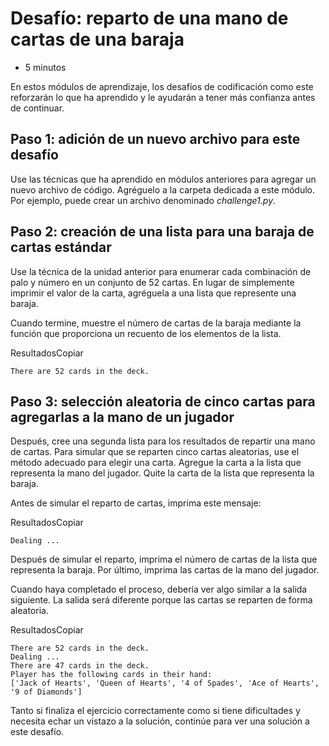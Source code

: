 # Desafío: reparto de una mano de cartas de una baraja

- 5 minutos

En estos módulos de aprendizaje, los desafíos de codificación como este reforzarán lo que ha aprendido y le ayudarán a tener más confianza antes de continuar.

## Paso 1: adición de un nuevo archivo para este desafío

Use las técnicas que ha aprendido en módulos anteriores para agregar un nuevo archivo de código. Agréguelo a la carpeta dedicada a este módulo. Por ejemplo, puede crear un archivo denominado *challenge1.py*.

## Paso 2: creación de una lista para una baraja de cartas estándar

Use la técnica de la unidad anterior para enumerar cada combinación de palo y número en un conjunto de 52 cartas. En lugar de simplemente imprimir el valor de la carta, agréguela a una lista que represente una baraja.

Cuando termine, muestre el número de cartas de la baraja mediante la función que proporciona un recuento de los elementos de la lista.

ResultadosCopiar

```output
There are 52 cards in the deck.
```

## Paso 3: selección aleatoria de cinco cartas para agregarlas a la mano de un jugador

Después, cree una segunda lista para los resultados de repartir una mano de cartas. Para simular que se reparten cinco cartas aleatorias, use el método adecuado para elegir una carta. Agregue la carta a la lista que representa la mano del jugador. Quite la carta de la lista que representa la baraja.

Antes de simular el reparto de cartas, imprima este mensaje:

ResultadosCopiar

```output
Dealing ...
```

Después de simular el reparto, imprima el número de cartas de la lista que representa la baraja. Por último, imprima las cartas de la mano del jugador.

Cuando haya completado el proceso, debería ver algo similar a la salida siguiente. La salida será diferente porque las cartas se reparten de forma aleatoria.

ResultadosCopiar

```output
There are 52 cards in the deck.
Dealing ...
There are 47 cards in the deck.
Player has the following cards in their hand:
['Jack of Hearts', 'Queen of Hearts', '4 of Spades', 'Ace of Hearts', '9 of Diamonds']
```

Tanto si finaliza el ejercicio correctamente como si tiene dificultades y necesita echar un vistazo a la solución, continúe para ver una solución a este desafío.